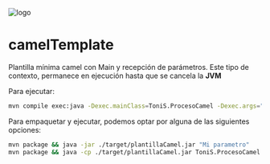 ![logo](https://raw.github.com/1N0T/images/master/global/1N0T.png)

# camelTemplate
Plantilla mínima camel con Main y recepción de parámetros. Este tipo de contexto, permanece en ejecución hasta que se cancela la **JVM**

Para ejecutar:

```bash
mvn compile exec:java -Dexec.mainClass=ToniS.ProcesoCamel -Dexec.args="mi_argumento"
```

Para empaquetar y ejecutar, podemos optar por alguna de las siguientes opciones:

```bash
mvn package && java -jar ./target/plantillaCamel.jar "Mi parametro"
mvn package && java -cp ./target/plantillaCamel.jar ToniS.ProcesoCamel "Mi parametro"

```

